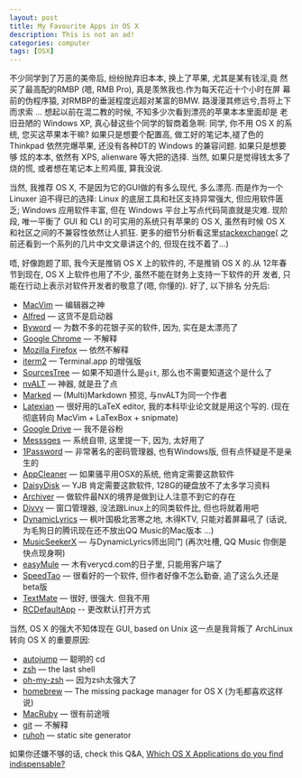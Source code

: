 ```yaml
---
layout: post
title: My Favourite Apps in OS X
description: This is not an ad!
categories: computer
tags: [OSX]
---
```


不少同学到了万恶的美帝后, 纷纷抛弃旧本本, 换上了苹果, 尤其是某有钱淫,竟
然买了最高配的RMBP (嗯, RMB Pro), 真是羡煞我也.作为每天花近十个小时在屏
幕前的伪程序猿, 对RMBP的垂涎程度远超对某富的BMW. 路漫漫其修远兮,吾将上下
而求索 ... 想起以前在混二教的时候, 不知多少次看到漂亮的苹果本本里面却是
老旧丑陋的 Windows XP, 真心替这些个同学的智商着急啊: 同学, 你不用 OS X
的系统, 您买这苹果本干嘛? 如果只是想要个配置高, 做工好的笔记本,褪了色的
Thinkpad 依然完爆苹果, 还没有各种DT的 Windows 的兼容问题. 如果只是想要够
炫的本本, 依然有 XPS, alienware 等大把的选择. 当然, 如果只是觉得钱太多了
烧的慌, 或者想在笔记本上煎鸡蛋, 算我没说.

当然, 我推荐 OS X, 不是因为它的GUI做的有多么现代, 多么漂亮. 而是作为一个
Linuxer 迫不得已的选择: Linux 的底层工具和社区支持异常强大, 但应用软件匮
乏; Windows 应用软件丰富, 但在 Windows 平台上写点代码简直就是灾难. 现阶
段, 唯一平衡了 GUI 和 CLI 的可实用的系统只有苹果的 OS X, 虽然有时候 OS X
和社区之间的不兼容性依然让人抓狂. 更多的细节分析看这里[stackexchange][](
之前还看到一个系列的几片中文文章讲这个的, 但现在找不着了...)

[stackexchange]: http://programmers.stackexchange.com/questions/51670/why-do-programmers-use-or-recommend-mac-os-x "Why do programmers use or recommend Mac OS X?"

唔, 好像跑题了耶, 我今天是推销 OS X 上的软件的, 不是推销 OS X 的.从
12年春节到现在, OS X 上软件也用了不少, 虽然不能在财务上支持一下软件的开
发者, 只能在行动上表示对软件开发者的敬意了(嗯, 你懂的). 好了,  以下排名
分先后:

* [MacVim](http://code.google.com/p/macvim/) — 编辑器之神
* [Alfred](http://www.alfredapp.com/) — 这货不是启动器
* [Byword](http://bywordapp.com/) — 为数不多的花银子买的软件, 因为, 实在是太漂亮了
* [Google Chrome](http://www.google.com/chrome) — 不解释
* [Mozilla Firefox](http://www.mozilla.org/en-US/firefox) — 依然不解释
* [iterm2](http://www.iterm2.com) — Terminal.app 的增强版
* [SourcesTree](http://www.sourcetreeapp.com/) — 如果不知道什么是`git`, 那么也不需要知道这个是什么了
* [nvALT](http://brettterpstra.com/project/nvalt/) — 神器, 就是丑了点
* [Marked](http://markedapp.com/) — (Multi)Markdown 预览, 与nvALT为同一个作者
* [Latexian](http://tacosw.com/latexian/) — 很好用的LaTeX editor, 我的本科毕业论文就是用这个写的. (现在彻底转向 MacVim + LaTexBox + snipmate)
* [Google Drive](http://drive.google.com) — 我不是谷粉
* [Messsges]() — 系统自带, 这里提一下, 因为, 太好用了
* [1Password](https://agilebits.com/onepassword) — 非常著名的密码管理器, 也有Windows版, 但有点怀疑是不是亲生的
* [AppCleaner](http://www.freemacsoft.net/appcleaner/) — 如果骚平用OSX的系统, 他肯定需要这款软件
* [DaisyDisk](http://www.daisydiskapp.com/) — YJB 肯定需要这款软件, 128G的硬盘放不了太多学习资料
* [Archiver](http://archiverapp.com/) — 做软件最NX的境界是做到让人注意不到它的存在
* [Divvy](http://mizage.com/divvy/) — 窗口管理器, 没法跟Linux上的同类软件比, 但也将就着用吧
* [DynamicLyrics](http://martianz.cn/dynamiclyrics/) — 枫叶国极北苦寒之地, 木得KTV, 只能对着屏幕吼了 (话说, 为毛狗日的腾讯现在还不放出QQ Music的Mac版本 ...)
* [MusicSeekerX](http://blog.4321.la/article/2011-08-28-musicseekerx) — 与DynamicLyrics师出同门 (再次吐槽, QQ Music 你倒是快点现身啊)
* [easyMule](http://www.verycd.com/groups/mac/540074.topic) — 木有verycd.com的日子里, 只能用客户端了
* [SpeedTao](http://www.speedtao.net/) — 很看好的一个软件, 但作者好像不怎么勤奋, 追了这么久还是beta版
* [TextMate](http://macromates.com/) — 很好, 很强大. 但我不用
* [RCDefaultApp](http://www.rubicode.com/Software/RCDefaultApp/) -- 更改默认打开方式

当然, OS X 的强大不知体现在 GUI, based on Unix 这一点是我背叛了
ArchLinux 转向 OS X 的重要原因:

* [autojump](https://github.com/joelthelion/autojump) — 聪明的 cd
* [zsh](http://www.zsh.org/) — the last shell
* [oh-my-zsh](https://github.com/robbyrussell/oh-my-zsh) — 因为zsh太强大了
* [homebrew](http://mxcl.github.com/homebrew/) — The missing package manager for OS X (为毛都喜欢这样说)
* [MacRuby](http://macruby.org) — 很有前途哦
* [git](http://git-scm.com/) — 不解释
* [ruhoh](http://ruhoh.com/) — static site generator

如果你还嫌不够的话, check this Q&A, [Which OS X Applications do you find indispensable?](http://apple.stackexchange.com/questions/82/which-os-x-applications-do-you-find-indispensable)
